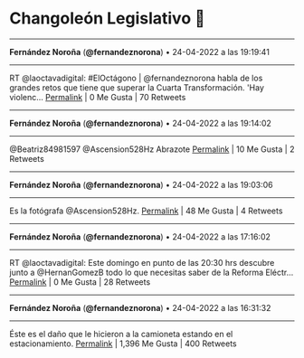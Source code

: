 # Changoleón Legislativo 🙈
*****
**Fernández Noroña** (**@fernandeznorona**) • 24-04-2022 a las 19:19:41
*****
RT @laoctavadigital: #ElOctágono | @fernandeznorona habla de los grandes retos que tiene que superar la Cuarta Transformación. 'Hay violenc…
[Permalink](https://twitter.com/fernandeznorona/status/1518429514497413120) | 0 Me Gusta | 70 Retweets
*****
**Fernández Noroña** (**@fernandeznorona**) • 24-04-2022 a las 19:14:02
*****
@Beatriz84981597 @Ascension528Hz Abrazote
[Permalink](https://twitter.com/fernandeznorona/status/1518428089864314880) | 10 Me Gusta | 2 Retweets
*****
**Fernández Noroña** (**@fernandeznorona**) • 24-04-2022 a las 19:03:06
*****
Es la fotógrafa @Ascension528Hz.
[Permalink](https://twitter.com/fernandeznorona/status/1518425340321878017) | 48 Me Gusta | 4 Retweets
*****
**Fernández Noroña** (**@fernandeznorona**) • 24-04-2022 a las 17:16:02
*****
RT @laoctavadigital: Este domingo en punto de las 20:30 hrs descubre junto a @HernanGomezB todo lo que necesitas saber de la Reforma Eléctr…
[Permalink](https://twitter.com/fernandeznorona/status/1518398396586938368) | 0 Me Gusta | 28 Retweets
*****
**Fernández Noroña** (**@fernandeznorona**) • 24-04-2022 a las 16:31:32
*****
Éste es el daño que le hicieron a la camioneta estando en el estacionamiento.
[Permalink](https://twitter.com/fernandeznorona/status/1518387197048619010) | 1,396 Me Gusta | 400 Retweets